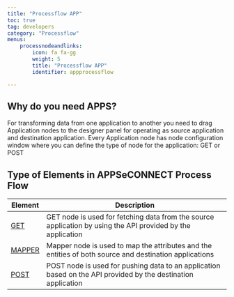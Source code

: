 ```yaml
---
title: "Processflow APP"
toc: true
tag: developers
category: "Processflow"
menus: 
    processnodeandlinks:
        icon: fa fa-gg
        weight: 5
        title: "Processflow APP" 
        identifier: appprocessflow 

---
```


## Why do you need APPS?  

For transforming data from one application to another you need to drag Application
nodes to the designer panel for operating as source application and destination application. Every Application node has node configuration window where you can define the type of node for the application: GET or POST

## Type of Elements in APPSeCONNECT Process Flow  
|Element|Description|    
|--------|-----------|  
|[GET](/processflow/working-with-GET/)|GET node is used for fetching data from the source application by using the API provided by the application|  
|[MAPPER](/processflow/working-with-mapper/)|Mapper node is used to map the attributes and the entities of both source and destination applications|  
|[POST](/processflow/working-with-POST/)|POST node is used for pushing data to an application based on the API provided by the destination application|  

